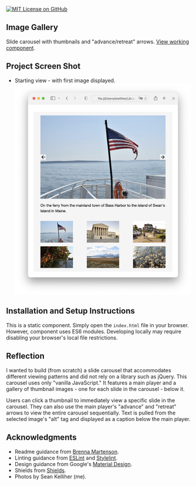 [![MIT License on GitHub](https://img.shields.io/github/license/seankelliher/img-gallery?style=flat-square)](/LICENSE.txt)
## Image Gallery

Slide carousel with thumbnails and "advance/retreat" arrows. [View working component](https://seankelliher.github.io/img-gallery/).

## Project Screen Shot

* Starting view - with first image displayed.
![screen shot of project](/screenshots/img-gallery-screenshot1.png?s=600)

## Installation and Setup Instructions

This is a static component. Simply open the `index.html` file in your browser. However, component uses ES6 modules. Developing locally may require disabling your browser's local file restrictions.

## Reflection

I wanted to build (from scratch) a slide carousel that accommodates different viewing patterns and did not rely on a library such as jQuery. This carousel uses only "vanilla JavaScript." It features a main player and a gallery of thumbnail images - one for each slide in the carousel - below it.

Users can click a thumbnail to immediately view a specific slide in the carousel. They can also use the main player's "advance" and "retreat" arrows to view the entire carousel sequentially. Text is pulled from the selected image's "alt" tag and displayed as a caption below the main player.

## Acknowledgments

* Readme guidance from [Brenna Martenson](https://gist.github.com/martensonbj/6bf2ec2ed55f5be723415ea73c4557c4).
* Linting guidance from [ESLint](https://eslint.org) and [Stylelint](https://stylelint.io).
* Design guidance from Google's [Material Design](https://material.io/design).
* Shields from [Shields](https://shields.io).
* Photos by Sean Kelliher (me).